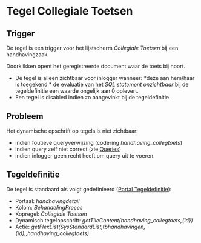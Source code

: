 # Tegel Collegiale Toetsen

## Trigger

De tegel is een trigger voor het lijstscherm *Collegiale Toetsen* bij een handhavingzaak.

Doorklikken opent het geregistreerde document waar de toets bij hoort.

  *  De tegel is alleen zichtbaar voor inlogger wanneer:
    *deze aan hem/haar is toegekend
    * de evaluatie van het *SQL statement onzichtbaar* bij de tegeldefinitie een waarde ongelijk aan 0 oplevert.
  * Een tegel is disabled indien zo aangevinkt bij de tegeldefinitie.

## Probleem

Het dynamische opschrift op tegels is niet zichtbaar:

  * indien foutieve queryverwijzing (codering *handhaving_collegtoets*)
  * indien query zelf niet correct (zie [Queries](../../../instellen_inrichten/queries.md))
  * indien inlogger geen recht heeft om query uit te voeren.

## Tegeldefinitie

De tegel is standaard als volgt gedefinieerd ([Portal Tegeldefinitie](../../../instellen_inrichten/portaldefinitie/portal_tegel.md)):

  * Portaal: *handhavingdetail*
  * Kolom: *BehandelingProces*
  * Kopregel: *Collegiale Toetsen*
  * Dynamisch tegelopschrift: *getTileContent(handhaving_collegtoets,{id})*
  * Actie: *getFlexList(SysStandardList,tbhandhavingen,{id},,handhaving_collegtoets)*

